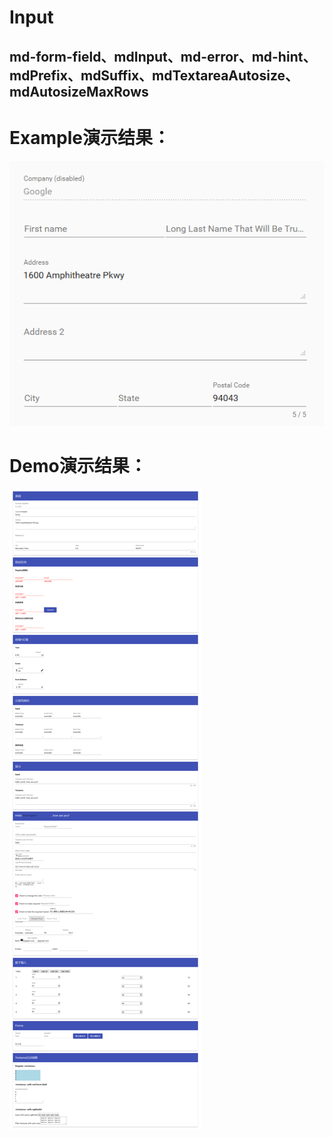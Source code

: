 # Input
## md-form-field、mdInput、md-error、md-hint、mdPrefix、mdSuffix、mdTextareaAutosize、mdAutosizeMaxRows

# Example演示结果：
![Example](./Example/input_example.png)

# Demo演示结果：
![Demo](./Demo/input_demo.png)